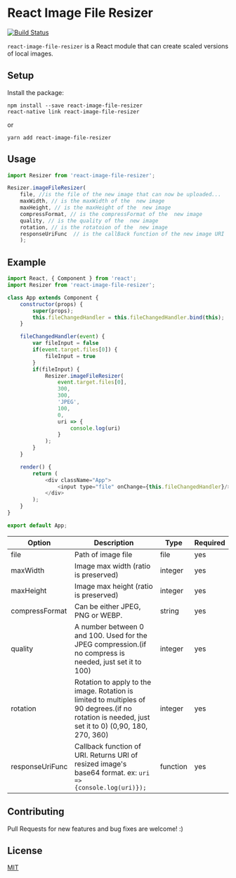 # React Image File Resizer
[![Build Status](https://travis-ci.org/onurzorluer/react-image-file-resizer.svg?branch=master)](https://travis-ci.org/onurzorluer/react-image-file-resizer.svg?branch=master)

`react-image-file-resizer` is a React module that can create scaled versions of local images.

## Setup

Install the package:
```
npm install --save react-image-file-resizer
react-native link react-image-file-resizer
```
or
```
yarn add react-image-file-resizer
```

## Usage

```javascript
import Resizer from 'react-image-file-resizer';

Resizer.imageFileResizer(
    file, //is the file of the new image that can now be uploaded...
    maxWidth, // is the maxWidth of the  new image
    maxHeight, // is the maxHeight of the  new image
    compressFormat, // is the compressFormat of the  new image
    quality, // is the quality of the  new image
    rotation, // is the rotatoion of the  new image
    responseUriFunc  // is the callBack function of the new image URI
    );        
```

## Example

```javascript
import React, { Component } from 'react';
import Resizer from 'react-image-file-resizer';

class App extends Component {
    constructor(props) {
        super(props);
        this.fileChangedHandler = this.fileChangedHandler.bind(this);
    }

    fileChangedHandler(event) {
        var fileInput = false
        if(event.target.files[0]) {
            fileInput = true
        }
        if(fileInput) {
            Resizer.imageFileResizer(
                event.target.files[0],
                300,
                300,
                'JPEG',
                100,
                0,
                uri => {
                    console.log(uri)
                }
            );
        }
    }

    render() {
        return (
            <div className="App">
                <input type="file" onChange={this.fileChangedHandler}/>
            </div>
        );
    }
}

export default App;
```
Option | Description | Type | Required
------ | ----------- | ---- | -------- 
file | Path of image file | file | yes
maxWidth | Image max width (ratio is preserved) | integer | yes
maxHeight | Image max height (ratio is preserved) | integer | yes
compressFormat | Can be either JPEG, PNG or WEBP. | string | yes
quality | A number between 0 and 100. Used for the JPEG compression.(if no compress is needed, just set it to 100) | integer | yes
rotation | Rotation to apply to the image. Rotation is limited to multiples of 90 degrees.(if no rotation is needed, just set it to 0) (0,90, 180, 270, 360) | integer | yes
responseUriFunc | Callback function of URI. Returns URI of resized image's base64 format. ex: `uri => {console.log(uri)});` | function | yes

## Contributing

Pull Requests for new features and bug fixes are welcome! :)

## License

[MIT](https://opensource.org/licenses/mit-license.html)



